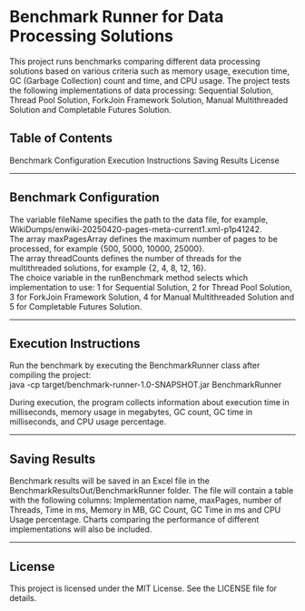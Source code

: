 # Benchmark Runner for Data Processing Solutions

This project runs benchmarks comparing different data processing solutions based on various criteria such as memory usage, execution time, GC (Garbage Collection) count and time, and CPU usage. The project tests the following implementations of data processing: Sequential Solution, Thread Pool Solution, ForkJoin Framework Solution, Manual Multithreaded Solution and Completable Futures Solution.

## Table of Contents
Benchmark Configuration
Execution Instructions
Saving Results
License

---

## Benchmark Configuration

The variable fileName specifies the path to the data file, for example, WikiDumps/enwiki-20250420-pages-meta-current1.xml-p1p41242.  
The array maxPagesArray defines the maximum number of pages to be processed, for example {500, 5000, 10000, 25000}.  
The array threadCounts defines the number of threads for the multithreaded solutions, for example {2, 4, 8, 12, 16}.  
The choice variable in the runBenchmark method selects which implementation to use: 1 for Sequential Solution, 2 for Thread Pool Solution, 3 for ForkJoin Framework Solution, 4 for Manual Multithreaded Solution and 5 for Completable Futures Solution.

---

## Execution Instructions

Run the benchmark by executing the BenchmarkRunner class after compiling the project:  
java -cp target/benchmark-runner-1.0-SNAPSHOT.jar BenchmarkRunner

During execution, the program collects information about execution time in milliseconds, memory usage in megabytes, GC count, GC time in milliseconds, and CPU usage percentage.

---

## Saving Results

Benchmark results will be saved in an Excel file in the BenchmarkResultsOut/BenchmarkRunner folder. The file will contain a table with the following columns: Implementation name, maxPages, number of Threads, Time in ms, Memory in MB, GC Count, GC Time in ms and CPU Usage percentage. Charts comparing the performance of different implementations will also be included.

---

## License

This project is licensed under the MIT License. See the LICENSE file for details.
